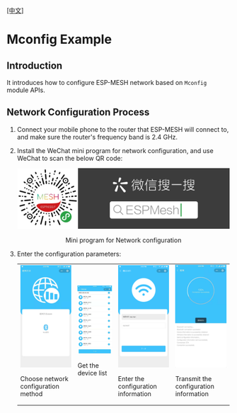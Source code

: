 [[中文]](./README_cn.md)

# Mconfig Example

## Introduction

It introduces how to configure ESP-MESH network based on `Mconfig` module APIs.

## Network Configuration Process

1. Connect your mobile phone to the router that ESP-MESH will connect to, and make sure the router's frequency band is 2.4 GHz.
2. Install the WeChat mini program for network configuration, and use WeChat to scan the below QR code:

	<div align=center>
	<img src="ESPMesh_program.png" width="800">
	<p>Mini program for Network configuration</p>
	</div>

3. Enter the configuration parameters:

    <table>
        <tr>
            <td ><img src="choose_configuration.png" width="300"><p>Choose network configuration method</p></td>
            <td ><img src="get_device_list.png" width="300"><p>Get the device list</p></td>
            <td ><img src="enter_configuration.png" width="300"><p>Enter the configuration information</p></td>
            <td ><img src="transfer_configuration.png" width="300"><p>Transmit the configuration information</p></td>
        </tr>
    </table>